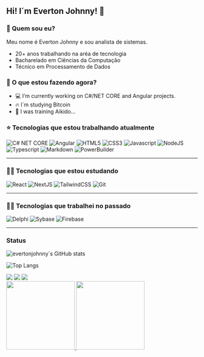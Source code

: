 ## Hi! I´m Everton Johnny! 👋

### 🤔 Quem sou eu?
Meu nome é Everton Johnny e sou analista de sistemas. 
- 20+ anos trabalhando na aréa de tecnologia
- Bacharelado em Ciências da Computação
- Técnico em Processamento de Dados

### 💽 O que estou fazendo agora?
- 💻 I’m currently working on C#/NET CORE and Angular projects.
- 🔥 I´m studying Bitcoin
- 💬 I was training Aikido...

### ⭐ Tecnologias que estou trabalhando atualmente
![C# NET CORE](https://img.shields.io/badge/C%23-239120?style=for-the-badge&logo=csharp&logoColor=white)
![Angular](https://img.shields.io/badge/Angular-DD0031?style=for-the-badge&logo=angular&logoColor=white)
![HTML5](https://img.shields.io/badge/HTML5-E34F26?style=for-the-badge&logo=html5&logoColor=white)
![CSS3](https://img.shields.io/badge/CSS3-1572B6?style=for-the-badge&logo=css3&logoColor=white)
![Javascript](https://img.shields.io/badge/JavaScript-323330?style=for-the-badge&logo=javascript&logoColor=F7DF1E)
![NodeJS](https://img.shields.io/badge/Node.js-43853D?style=for-the-badge&logo=node.js&logoColor=white)
![Typescript](https://img.shields.io/badge/TypeScript-007ACC?style=for-the-badge&logo=typescript&logoColor=white)
![Markdown](https://img.shields.io/badge/Markdown-000000?style=for-the-badge&logo=markdown&logoColor=white)
![PowerBuilder](https://img.shields.io/badge/PowerBI-F2C811?style=for-the-badge&logo=Power%20BI&logoColor=white)

---
### 👨‍🏫 Tecnologias que estou estudando
![React](https://img.shields.io/badge/React-20232A?style=for-the-badge&logo=react&logoColor=61DAFB)
![NextJS](https://img.shields.io/badge/next.js-000000?style=for-the-badge&logo=nextdotjs&logoColor=white)
![TailwindCSS](https://img.shields.io/badge/Tailwind_CSS-38B2AC?style=for-the-badge&logo=tailwind-css&logoColor=white)
![Git](https://img.shields.io/badge/GIT-E44C30?style=for-the-badge&logo=git&logoColor=white)

---
### 👨‍🏫 Tecnologias que trabalhei no passado
![Delphi](https://img.shields.io/badge/Delphi-B22222?style=for-the-badge&logo=delphi&logoColor=white)
![Sybase](https://img.shields.io/badge/Oracle-F80000?style=for-the-badge&logo=Oracle&logoColor=white)
![Firebase](https://img.shields.io/badge/firebase-ffca28?style=for-the-badge&logo=firebase&logoColor=black)

---
### Status
![evertonjohnny´s GitHub stats](https://github-readme-stats.vercel.app/api?username=evertonjohnny&hide=contribs,prs&show_icons=true&theme=dark)

![Top Langs](https://github-readme-stats.vercel.app/api/top-langs/?username=evertonjohnny&hide_progress=false&theme=dark)

<div>  
  <a href="https://www.linkedin.com/in/evertonjohnny/" target="_blank"><img src="https://img.shields.io/badge/-LinkedIn-%230077B5?style=for-the-badge&logo=linkedin&logoColor=white" target="_blank"></a> 
  <a href = "mailto:evertonprogramador@gmail.com"><img src="https://img.shields.io/badge/-Gmail-%23333?style=for-the-badge&logo=gmail&logoColor=white" target="_blank"></a> 
  <a href="https://www.youtube.com/channel/UC-cJQRI--x5fW_2NCafiFCQ" target="_blank"><img src="https://img.shields.io/badge/YouTube-FF0000?style=for-the-badge&logo=youtube&logoColor=white" target="_blank"></a>  
</div>

<div>
  <a href="https://github.com/evertonjohnny">
  <img height="180em" src="https://github-readme-stats.vercel.app/api?username=evertonjohnny&show_icons=true&theme=dark&include_all_commits=true&count_private=true"/>
  <img height="180em" src="https://github-readme-stats.vercel.app/api/top-langs/?username=evertonjohnny&hide=prs,issues,contribs&layout=compact&langs_count=7&theme=dark"/>
</div>


  
